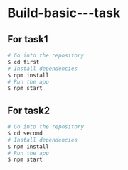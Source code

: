 # Build-basic---task

## For task1
```sh
# Go into the repository
$ cd first
# Install dependencies
$ npm install
# Run the app
$ npm start
```
## For task2
```sh
# Go into the repository
$ cd second
# Install dependencies
$ npm install
# Run the app
$ npm start
```
